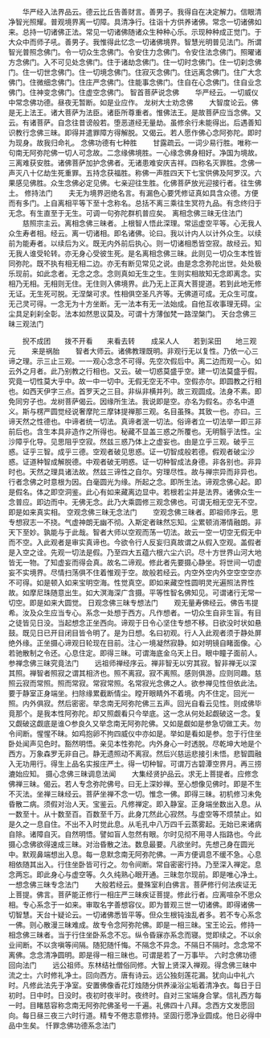 <!-- { "loadSidebar": true } -->
　　华严经入法界品云。德云比丘告善财言。善男子。我得自在决定解力。信眼清净智光照耀。普观境界离一切障。具清净行。往诣十方供养诸佛。常念一切诸佛如来。总持一切诸佛正法。常见一切诸佛随诸众生种种心乐。示现种种成正觉门。于大众中而师子吼。善男子。我惟得此忆念一切诸佛境界。智慧光明普见法门。所谓智光普照念佛门。令一切众生念佛门。令安住力念佛门。令安住法念佛门。照曜诸方念佛门。入不可见处念佛门。住于诸劫念佛门。住一切时念佛门。住一切刹念佛门。住一切世念佛门。住一切境念佛门。住寂灭念佛门。住远离念佛门。住广大念佛门。住微细念佛门。住庄严念佛门。住能事念佛门。住自在心念佛门。住自业念佛门。住神变念佛门。住虚空念佛门。
智首菩萨说念佛
　　华严经云。一切威仪中常念佛功德。昼夜无暂断。如是业应作。
龙树大士劝念佛
　　大智度论云。佛是无上法王。诸大菩萨为法臣。诸臣所尊重者。惟佛法王。是故菩萨应当念佛。又云。有诸菩萨。自念往昔谤般若。堕恶道经无量劫。虽修余行未能得出。后遇善知识教行念佛三昧。即得并遣罪障方得解脱。又偈云。若人愿作佛心念阿弥陀。即时为现身。故我归命礼。
念佛功德有七种胜
　　甘露疏云。一词少易行胜。唯称一句南无阿弥陀佛一切人可念故。二念缘佛境胜。一心缘念佛身相好。净国为境故。三离难获安胜。诸佛菩萨加护念佛者。无诸患难安庆吉祥。四称名灭罪胜。念佛一声灭八十亿劫生死重罪。五持念获福胜。称佛一声胜四天下七宝供佛及阿罗汉。六果感见佛胜。众生念佛必定见佛。七亲迎往生胜。化佛菩萨放光迎接行者。往生佛土。
修持法门
　　夫无为境界迥绝名言。有漏色心要凭修证真如具含众德。方便而有多门。上自离相平等下至十念称名。总括不离三乘往生冥符九品。有念终归于无念。有生直至于无生。可调一句弥陀群机普应矣。
离相念佛三昧无住法门
　　慈照宗主云。离相念佛三昧者。上根智人悟此深理。常运虚空平等。心无我人众生寿者相。经云。离一切诸相。即名诸佛。论曰。我以计内人以计外众生。以续前为能寿者。以续后为义。既无内外前后执心。则一切诸相悉皆空寂。故经云。知无我人谁受轮转。亦无身心受彼生死。是名离相念佛三昧。此则见一切众生本性皆同弥陀。既不执有相无相二边。亦无有断见常见之说。由是念念弥陀出世。处处极乐现前。如此念者。无念之念。念则真如无生之生。生则实相故知无念即离念。实相乃无相。无相则无住。无住则入佛境界。此乃无上正真大菩提道。若到此地无修无证。无生死可脱。无涅槃可求。性相俱空圣凡齐等。无佛道可成。无众生可度。无己灵可得。一念无为十方坐断。无一法本有无一法始成。自他互收事理无碍。尘尘具足刹刹全彰。法本如然思议莫及。可谓十方薄伽梵一路涅槃门。
天台念佛三昧三观法门

　　掜不成团　　拨不开看　　来看去转
　　成呆人人　　若到呆田　　地三观元
　　来是祸胎
　　智者大师云。诸佛教理既明。非观行无以复性。乃依一心三谛之理。示三止三观。一一观心念念不可得。先空次假后中。离二边而观一心。如云外之月者。此乃别教之行相也。又云。破一切惑莫盛乎空。建一切法莫盛乎假。究竟一切性莫大乎中。故一中一切中。无假无空无不中。空假亦尔。即圆教之行相也。如西天伊字三点。首罗天之三目。非纵非横并列。故三观圆成。法身不素。即免同穷子也。龙树菩萨偈云。因缘所生法。我说即是空。亦名为假名。亦名中道义。斯与楞严圆觉经说奢摩陀三摩钵提禅那三观。名目虽殊。其致一也。亦曰。三谛天然之性德也。中谛者统一切法。真谛者泯一切法。俗谛者立一切法举一即三非前后也。含生本具非造作之所得也。秘藏不显盖三惑之所覆也。无明翳乎法性。尘沙障乎化导。见思阻乎空寂。然兹三惑乃体上之虚妄也。由是立乎三观。破乎三惑。证乎三智。成乎三德。空观者破见思惑。证一切智成般若德。假观者破尘沙惑。证道种智成解脱德。中观者破无明惑。证一切种智成法身德。非各别也。非异时也。天然之理具诸法故。然兹三谛性之自尔。穷理尽性。故与禅宗异而非异也。行者念佛之时意根为因。白毫圆光为缘。所起之念。即所生法。谛观念佛心起。即是假名。体之即空洞鉴。此心有如来藏离边显中。若根若尘并是法界。诸佛众生一念普应。即边而中。无佛无念。此乃大乘圆修三观念佛也。可谓无相无空无不空。即是如来真实相。
空观念佛三昧无念法门
　　空观念佛三昧者。即祖师序云。思专想寂志一不挠。气虚神朗无幽不彻。入斯定者昧然忘知。尘累顿消滞情融朗。非天下至妙。孰能与于此哉。智者大师以空观而荡一切法。故云一空一切空无假无中而不空。入此观者是审实真谛也。今欲令行人反妄归真故谓之从假入空观。盖假者是入空之诠。先观一切法是假。乃至四大五蕴六根六尘六识。尽十方世界山河大地皆无一物。了知虚妄而得会真。故名二谛观。修此者先要摄心静坐。将世间一切虚妄不实境界。尽情扫荡俱不住着惟观于空。故般若经云。内空外空内外空空空空亦不可得。如是顿入如来宝明空海。性觉真空。即如来藏空性圆明灵光遍照法界性故。如摩尼珠随意出生。如大溟海深广含摄。平等性智名佛知见。可谓诸行无常一切空。即是如来大圆觉。
日观念佛三昧专想法门
　　观无量寿佛经云。佛告韦提希。汝及众生应当专心。系念一处想于西方。凡作想者。一切众生自非生盲。有目之徒皆见日没。当起想念正坐西向。谛观于日令心坚住专想不移。日欲没时状如悬鼓。既见日已开目闭目皆令明了。是为日想。名曰初观。行人入此观者须于静处屏绝外缘。正坐摄心谛观日轮现在目前。注心一境凝然寂静。如对明镜自睹面像。心若驰散制之令还。心息住定。即得三昧。可谓海底金乌天上日。眼中瞳子面前人。
参禅念佛三昧究竟法门
　　远祖师禅经序云。禅非智无以穷其寂。智非禅无以深其照。禅智者照寂之谓其相济也。照不离寂。寂不离照。感则俱游。应则同趣。慈照云寂而常照。照而常寂。常寂常照。名常寂光念佛之人。欲参禅见性但依此法。要于静室正身端坐。扫除缘累截断情尘。瞠开眼睛外不着境。内不住定。回光一照。内外俱寂。然后密密。举念南无阿弥陀佛三五声。回光自看云见性。则成佛毕竟那个。是我本性阿弥陀。却又照觑看只今举底。这一念从何处起觑破这一念。复又觑破这觑底是谁○参良久又举念南无阿弥陀佛。又如是觑如是参急切做工夫。勿令间断。惺惺不昧。如鸡抱卵不拘四威仪中亦如是。举如是看如是参。忽于行住坐卧处闻声见色时。豁然明悟。亲见本性弥陀。内外身心一时透脱。尽乾坤大地是个西方。万象森罗无非自己。静无遗照动不离寂。然后兴慈运悲接引未悟。悲智圆融入无功用行。得生上品名实报庄严土。得一切种智。可谓万古碧潭空界月。再三捞漉始应知。
摄心念佛三昧调息法闻
　　大集经贤护品云。求无上菩提者。应修念佛禅三昧。偈云。若人专念弥陀佛号。曰无上深妙禅。至心想像见佛时。即是不生不灭法。坐禅三昧经云。菩萨坐禅不念一切。惟念一佛。即得三昧。初机修习未免昏散二病。须假对治人天。宝鉴云。凡修禅定。即入静室。正身端坐数出入息。从一数至十。从十数至百。百数至千万。此身兀然此心寂然。与虚空等不烦禁止。如是久之一息自住。不出不入时觉此息。从毛孔中八万四千云蒸雾起。无始已来诸病自除。诸障自灭。自然明悟。譬如盲人忽然有眼。尔时见彻不用寻人指路也。今此摄心念佛欲得速成三昧。对治昏散之法。数息最要。凡欲坐时。先想己身在圆光中。默观鼻端想出入息。每一息默念南无阿弥陀佛。一声方便调息不缓不急。心息相依随其出入。行住坐卧皆可行之。勿令间断。常自密密行持。乃至深入禅定。息念两忘。即此身心与虚空等。久久纯熟心眼开通。三昧忽尔现前。即是唯心净土。
一想念佛三昧专念法门
　　大般若经云。曼殊室利白佛言。菩萨修行何法疾证无上菩提。佛言。菩萨能正修行一相庄严三昧疾证菩提。修此行者。应离喧杂不思众相。专心系念于一如来。审取名字善想容仪。即为普观三世一切诸佛。即得诸佛一切智慧。天台十疑论云。一切诸佛悉皆平等。但众生根钝浊乱者多。若不专心系念一佛。则心散漫三昧难成。故专令念阿弥陀佛。即是一相三昧。宝王论云。修持一相念佛三昧者。当于行住坐卧系念不忘。纵令昏寐亦系念而寝。觉即续之。不以余业间断。不以贪嗔等间隔。随犯随忏悔。不隔念不异念。不隔日不隔时。念念常不离佛。念念清净圆明。即是得一相三昧也。可谓是若了一万事毕。
六时念佛功德回向法门
　　远公祖师。东林结社僧俗同修。大智上贤深入禅观。得念佛三昧中流之士。六时修礼净土。回向西方。唐有诗云。远公独刻莲花漏。犹向山中礼六时。凡修此法先于净室。安置佛像香花灯烛随分供养澡浴尘垢着清净衣。每日于日初时。日中时。日没时。夜初时夜半时。夜终时。自对三宝端身合掌。信礼西方每一时。目睹慈容称念南无阿弥陀佛圣号一千遍。礼佛四十八拜。念西方文发愿回向。每日昼三夜三六时行道。精专不倦志意修持。坚固行愿净业圆成。他日必得中品中生矣。
忏罪念佛功德系念法门
